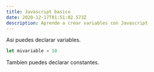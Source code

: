 ```yaml
---
title: Javascript basico
date: 2020-12-17T01:51:02.573Z
description: Aprende a crear variables con Javascript
---
```

Asi puedes declarar variables.

```javascript
let mivariable = 10
```


Tambien puedes declarar constantes.